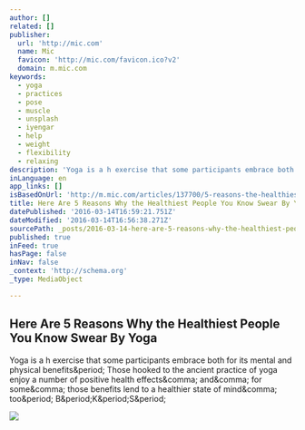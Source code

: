 ```yaml
---
author: []
related: []
publisher:
  url: 'http://mic.com'
  name: Mic
  favicon: 'http://mic.com/favicon.ico?v2'
  domain: m.mic.com
keywords:
  - yoga
  - practices
  - pose
  - muscle
  - unsplash
  - iyengar
  - help
  - weight
  - flexibility
  - relaxing
description: 'Yoga is a h exercise that some participants embrace both for its mental and physical benefits. Those hooked to the ancient practice of yoga enjoy a number of positive health effects, and, for some, those benefits lend to a healthier state of mind, too. B.K.S.'
inLanguage: en
app_links: []
isBasedOnUrl: 'http://m.mic.com/articles/137700/5-reasons-the-healthiest-people-you-know-swear-by-yoga#.3ousO6Vxh'
title: Here Are 5 Reasons Why the Healthiest People You Know Swear By Yoga
datePublished: '2016-03-14T16:59:21.751Z'
dateModified: '2016-03-14T16:56:38.271Z'
sourcePath: _posts/2016-03-14-here-are-5-reasons-why-the-healthiest-people-you-know-swear.md
published: true
inFeed: true
hasPage: false
inNav: false
_context: 'http://schema.org'
_type: MediaObject

---
```

<article style=""><h1>Here Are 5 Reasons Why the Healthiest People You Know Swear By Yoga</h1><p>Yoga is a h exercise that some participants embrace both for its mental and physical benefits&amp;period; Those hooked to the ancient practice of yoga enjoy a number of positive health effects&amp;comma; and&amp;comma; for some&amp;comma; those benefits lend to a healthier state of mind&amp;comma; too&amp;period; B&amp;period;K&amp;period;S&amp;period;</p><img src="http://thumbs.mic.com/MTA3ZDBhZDZhYSMvV3BVd09SMjA2aXVGWG1wZ1Q0MUQycDI3ZmJNPS8xN3g4Mjo4NTh4NTc1LzEyMDB4NjMwL2ZpbHRlcnM6cXVhbGl0eSg3MCkvaHR0cDovL3MzLmFtYXpvbmF3cy5jb20vcG9saWN5bWljLWltYWdlcy9hdXNiYWV0ejl0c24ya3Myd2Vmb2NobHZkaG83cHZnYXk0NW8zYWltbmxtZ2FjcGIzeXB3YndpZmppa2FsajRzLmpwZw.jpg" /></article>